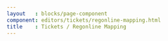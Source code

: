 ```yaml
---
layout   : blocks/page-component
component: editors/tickets/regonline-mapping.html
title    : Tickets / Regonline Mapping
---
```

